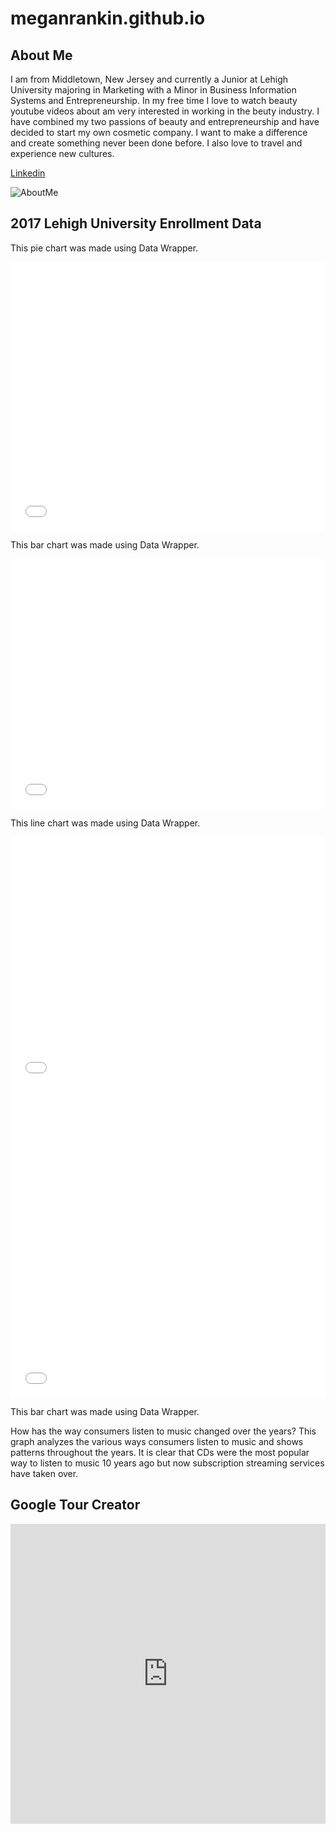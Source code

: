 # meganrankin.github.io

## About Me

I am from Middletown, New Jersey and currently a Junior at Lehigh University majoring in Marketing with a Minor in Business Information Systems and Entrepreneurship. In my free time I love to watch beauty youtube videos about am very interested in working in the beuty industry. I have combined my two passions of beauty and entrepreneurship and have decided to start my own cosmetic company. I want to make a difference and create something never been done before. I also love to travel and experience new cultures. 

[Linkedin](https://www.linkedin.com/in/megan-rankin-24134b12a/)

![AboutMe](http://www.awfireworks.com/wp-content/uploads/2018/04/THUMBNAIL_Fotolia_124863579_Subscription_Monthly_M.jpg)

## 2017 Lehigh University Enrollment Data


This pie chart was made using Data Wrapper. 
<iframe title="Chart: 2017 Lehigh University Undergraduate Enrollment&amp;nbsp;" aria-describedby="The pie chart shows the percentages of undergraduate enrollment in the six colleges at Lehigh University in 2017. College of Arts &amp; Sciences has the largest enrollment among all. " id="datawrapper-chart-hwOVW" src="//datawrapper.dwcdn.net/hwOVW/1/" scrolling="no" frameborder="0" style="width: 0; min-width: 100% !important;" height="430"></iframe><script type="text/javascript">!function(){"use strict";window.addEventListener("message",function(a){if(void 0!==a.data["datawrapper-height"])for(var t in a.data["datawrapper-height"]){var e=document.getElementById("datawrapper-chart-"+t);e&&(e.style.height=a.data["datawrapper-height"][t]+"px")}})}();</script>

This bar chart was made using Data Wrapper.
<iframe title="Chart: 2017 Undergraduate Enrollment Hometowns&amp;nbsp;" aria-describedby="This chart looks about the hometowns of undergraduate students that attend Lehigh University. " id="datawrapper-chart-hnJMr" src="//datawrapper.dwcdn.net/hnJMr/1/" scrolling="no" frameborder="0" style="width: 0; min-width: 100% !important;" height="400"></iframe><script type="text/javascript">!function(){"use strict";window.addEventListener("message",function(a){if(void 0!==a.data["datawrapper-height"])for(var t in a.data["datawrapper-height"]){var e=document.getElementById("datawrapper-chart-"+t);e&&(e.style.height=a.data["datawrapper-height"][t]+"px")}})}();</script>

This line chart was made using Data Wrapper.
<iframe title="Chart: College Enrollment at Lehigh University 2008-2017" aria-describedby="Comparing the enrollment between Lehigh University's three colleges. " id="datawrapper-chart-q1uqx" src="//datawrapper.dwcdn.net/q1uqx/1/" scrolling="no" frameborder="0" style="width: 0; min-width: 100% !important;" height="400"></iframe><script type="text/javascript">!function(){"use strict";window.addEventListener("message",function(a){if(void 0!==a.data["datawrapper-height"])for(var t in a.data["datawrapper-height"]){var e=document.getElementById("datawrapper-chart-"+t);e&&(e.style.height=a.data["datawrapper-height"][t]+"px")}})}();</script>



<iframe title="Chart: Ways Consumers Listen to Music&amp;nbsp;" aria-describedby="" id="datawrapper-chart-x598P" src="//datawrapper.dwcdn.net/x598P/1/" scrolling="no" frameborder="0" style="width: 0; min-width: 100% !important;" height="497"></iframe><script type="text/javascript">!function(){"use strict";window.addEventListener("message",function(a){if(void 0!==a.data["datawrapper-height"])for(var t in a.data["datawrapper-height"]){var e=document.getElementById("datawrapper-chart-"+t);e&&(e.style.height=a.data["datawrapper-height"][t]+"px")}})}();</script>


This bar chart was made using Data Wrapper. 

How has the way consumers listen to music changed over the years? This graph analyzes the various ways consumers listen to music and shows patterns throughout the years. It is clear that CDs were the most popular way to listen to music 10 years ago but now subscription streaming services have taken over. 


## Google Tour Creator 
<iframe width="100%" height="480px" src="https://poly.google.com/view/9OQGrWckC69/embed?chrome=min" frameborder="0" style="border:none;" allowvr="yes" allow="vr; xr; accelerometer; magnetometer; gyroscope; autoplay;" allowfullscreen mozallowfullscreen="true" webkitallowfullscreen="true" onmousewheel="" ></iframe>
